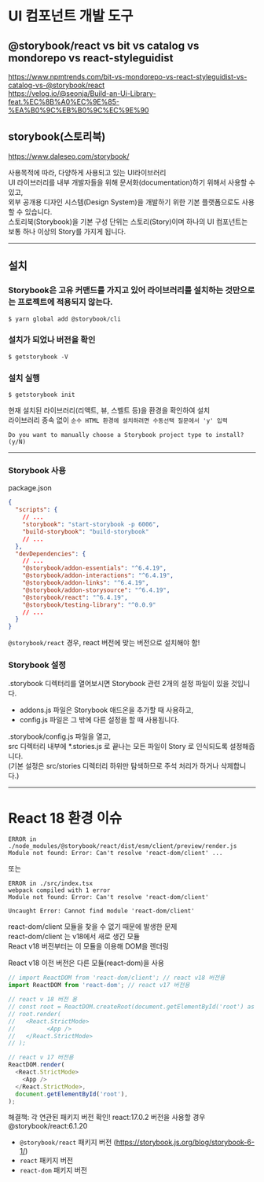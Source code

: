 # UI 컴포넌트 개발 도구

## @storybook/react vs bit vs catalog vs mondorepo vs react-styleguidist

https://www.npmtrends.com/bit-vs-mondorepo-vs-react-styleguidist-vs-catalog-vs-@storybook/react  
https://velog.io/@seonja/Build-an-Ui-Library-feat.%EC%8B%A0%EC%9E%85-%EA%B0%9C%EB%B0%9C%EC%9E%90

## storybook(스토리북)

https://www.daleseo.com/storybook/

사용목적에 따라, 다양하게 사용되고 있는 UI라이브러리  
UI 라이브러리를 내부 개발자들을 위해 문서화(documentation)하기 위해서 사용할 수 있고,  
외부 공개용 디자인 시스템(Design System)을 개발하기 위한 기본 플랫폼으로도 사용할 수 있습니다.  
스토리북(Storybook)을 기본 구성 단위는 스토리(Story)이며 하나의 UI 컴포넌트는 보통 하나 이상의 Story를 가지게 됩니다.

---

## 설치

### Storybook은 고유 커맨드를 가지고 있어 라이브러리를 설치하는 것만으로는 프로젝트에 적용되지 않는다.

```
$ yarn global add @storybook/cli
```

### 설치가 되었나 버전을 확인

```
$ getstorybook -V
```

### 설치 실행

```
$ getstorybook init
```

현재 설치된 라이브러리(리액트, 뷰, 스벨트 등)을 환경을 확인하여 설치  
라이브러리 종속 없이 `순수 HTML 환경에 설치하려면 수동선택 질문에서 'y' 입력`

```
Do you want to manually choose a Storybook project type to install? (y/N)
```

---

### Storybook 사용

package.json

```json
{
  "scripts": {
    // ...
    "storybook": "start-storybook -p 6006",
    "build-storybook": "build-storybook"
    // ...
  },
  "devDependencies": {
    // ...
    "@storybook/addon-essentials": "^6.4.19",
    "@storybook/addon-interactions": "^6.4.19",
    "@storybook/addon-links": "^6.4.19",
    "@storybook/addon-storysource": "^6.4.19",
    "@storybook/react": "^6.4.19",
    "@storybook/testing-library": "^0.0.9"
    // ...
  }
}
```

`@storybook/react` 경우, react 버전에 맞는 버전으로 설치해야 함!

### Storybook 설정

.storybook 디렉터리를 열어보시면 Storybook 관련 2개의 설정 파일이 있을 것입니다.

- addons.js 파일은 Storybook 애드온을 추가할 때 사용하고,
- config.js 파일은 그 밖에 다른 설정을 할 때 사용됩니다.

.storybook/config.js 파일을 열고,  
src 디렉터리 내부에 \*.stories.js 로 끝나는 모든 파일이 Story 로 인식되도록 설정해줍니다.  
(기본 설정은 src/stories 디렉터리 하위만 탐색하므로 주석 처리가 하거나 삭제합니다.)

---

# React 18 환경 이슈

```
ERROR in ./node_modules/@storybook/react/dist/esm/client/preview/render.js
Module not found: Error: Can't resolve 'react-dom/client' ...
```

또는

```
ERROR in ./src/index.tsx
webpack compiled with 1 error
Module not found: Error: Can't resolve 'react-dom/client'

Uncaught Error: Cannot find module 'react-dom/client'
```

react-dom/client 모듈을 찾을 수 없기 때문에 발생한 문제  
react-dom/client 는 v18에서 새로 생긴 모듈  
React v18 버전부터는 이 모듈을 이용해 DOM을 렌더링

React v18 이전 버전은 다른 모듈(react-dom)을 사용

```javascript
// import ReactDOM from 'react-dom/client'; // react v18 버전용
import ReactDOM from 'react-dom'; // react v17 버전용
```

```javascript
// react v 18 버전 용
// const root = ReactDOM.createRoot(document.getElementById('root') as HTMLElement);
// root.render(
//   <React.StrictMode>
//         <App />
//   </React.StrictMode>
// );

// react v 17 버전용
ReactDOM.render(
  <React.StrictMode>
    <App />
  </React.StrictMode>,
  document.getElementById('root'),
);
```

해결책: 각 연관된 패키지 버전 확인!
react:17.0.2 버전을 사용할 경우 @storybook/react:6.1.20

- `@storybook/react` 패키지 버전 (https://storybook.js.org/blog/storybook-6-1/)
- `react` 패키지 버전
- `react-dom` 패키지 버전
